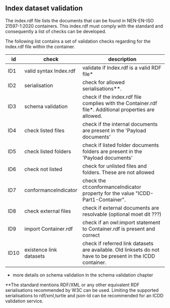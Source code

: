 ## Index dataset validation
The index.rdf file lists the documents that can be found in NEN-EN-ISO 21597-1:2020 containers. This index.rdf must comply with the standard and consequently a list of checks can be developed.

The following list contains a set of validation checks regarding for the index.rdf file within the container. 

id   | check   |description   |
--- | --- | ---
ID1|valid syntax Index.rdf| validate if Index.rdf is a valid RDF file*
ID2|serialisation|check for allowed serialisations**.  
ID3|schema validation |check if the index.rdf file complies with the Container.rdf file*. Additional properties are allowed.
ID4|check listed files | check if the internal documents are present in the 'Payload documents'
ID5|check listed folders|check if listed folder documents folders are present in the 'Payload documents'
ID6|check not listed | check for unlisted files and folders. These are not allowed
ID7|conformanceIndicator| check the ct:conformanceIndicator property for the value "ICDD-Part1-Container".
ID8|check external files| check if external documents are resolvable (optional moet dit ???)
ID9|import Container.rdf|check if an owl:import statement to Container.rdf is present and correct
ID10|existence link datasets| check if referred link datasets are available. Old linksets do not have to be present in the ICDD container. 



* more details on schema validation in the schema validation chapter

**The standard mentions RDF/XML or any other equivalent RDF serialisations recommended by W3C can be used. Limiting the supported serialisations to rdf/xml,turtle and json-ld can be recommended for an ICDD validation service.  

